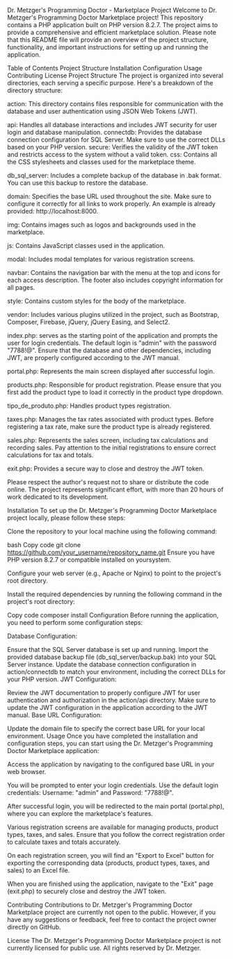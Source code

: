 Dr. Metzger's Programming Doctor - Marketplace Project
Welcome to Dr. Metzger's Programming Doctor Marketplace project! This repository contains a PHP application built on PHP version 8.2.7. The project aims to provide a comprehensive and efficient marketplace solution. Please note that this README file will provide an overview of the project structure, functionality, and important instructions for setting up and running the application.

Table of Contents
Project Structure
Installation
Configuration
Usage
Contributing
License
Project Structure
The project is organized into several directories, each serving a specific purpose. Here's a breakdown of the directory structure:

action: This directory contains files responsible for communication with the database and user authentication using JSON Web Tokens (JWT).

api: Handles all database interactions and includes JWT security for user login and database manipulation.
connectdb: Provides the database connection configuration for SQL Server. Make sure to use the correct DLLs based on your PHP version.
secure: Verifies the validity of the JWT token and restricts access to the system without a valid token.
css: Contains all the CSS stylesheets and classes used for the marketplace theme.

db_sql_server: Includes a complete backup of the database in .bak format. You can use this backup to restore the database.

domain: Specifies the base URL used throughout the site. Make sure to configure it correctly for all links to work properly. An example is already provided: http://localhost:8000.

img: Contains images such as logos and backgrounds used in the marketplace.

js: Contains JavaScript classes used in the application.

modal: Includes modal templates for various registration screens.

navbar: Contains the navigation bar with the menu at the top and icons for each access description. The footer also includes copyright information for all pages.

style: Contains custom styles for the body of the marketplace.

vendor: Includes various plugins utilized in the project, such as Bootstrap, Composer, Firebase, jQuery, jQuery Easing, and Select2.

index.php: serves as the starting point of the application and prompts the user for login credentials. The default login is "admin" with the password "7788!@". Ensure that the database and other dependencies, including JWT, are properly configured according to the JWT manual.

portal.php: Represents the main screen displayed after successful login.

products.php: Responsible for product registration. Please ensure that you first add the product type to load it correctly in the product type dropdown.

tipo_de_produto.php: Handles product types registration.

taxes.php: Manages the tax rates associated with product types. Before registering a tax rate, make sure the product type is already registered.

sales.php: Represents the sales screen, including tax calculations and recording sales. Pay attention to the initial registrations to ensure correct calculations for tax and totals.

exit.php: Provides a secure way to close and destroy the JWT token.

Please respect the author's request not to share or distribute the code online. The project represents significant effort, with more than 20 hours of work dedicated to its development.

Installation
To set up the Dr. Metzger's Programming Doctor Marketplace project locally, please follow these steps:

Clone the repository to your local machine using the following command:

bash
Copy code
git clone https://github.com/your_username/repository_name.git
Ensure you have PHP version 8.2.7 or compatible installed on yoursystem.

Configure your web server (e.g., Apache or Nginx) to point to the project's root directory.

Install the required dependencies by running the following command in the project's root directory:

Copy code
composer install
Configuration
Before running the application, you need to perform some configuration steps:

Database Configuration:

Ensure that the SQL Server database is set up and running.
Import the provided database backup file (db_sql_server/backup.bak) into your SQL Server instance.
Update the database connection configuration in action/connectdb to match your environment, including the correct DLLs for your PHP version.
JWT Configuration:

Review the JWT documentation to properly configure JWT for user authentication and authorization in the action/api directory.
Make sure to update the JWT configuration in the application according to the JWT manual.
Base URL Configuration:

Update the domain file to specify the correct base URL for your local environment.
Usage
Once you have completed the installation and configuration steps, you can start using the Dr. Metzger's Programming Doctor Marketplace application:

Access the application by navigating to the configured base URL in your web browser.

You will be prompted to enter your login credentials. Use the default login credentials: Username: "admin" and Password: "7788!@".

After successful login, you will be redirected to the main portal (portal.php), where you can explore the marketplace's features.

Various registration screens are available for managing products, product types, taxes, and sales. Ensure that you follow the correct registration order to calculate taxes and totals accurately.

On each registration screen, you will find an "Export to Excel" button for exporting the corresponding data (products, product types, taxes, and sales) to an Excel file.

When you are finished using the application, navigate to the "Exit" page (exit.php) to securely close and destroy the JWT token.

Contributing
Contributions to Dr. Metzger's Programming Doctor Marketplace project are currently not open to the public. However, if you have any suggestions or feedback, feel free to contact the project owner directly on GitHub.

License
The Dr. Metzger's Programming Doctor Marketplace project is not currently licensed for public use. All rights reserved by Dr. Metzger.
